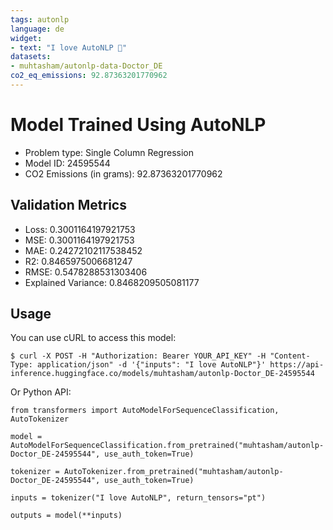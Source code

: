 ```yaml
---
tags: autonlp
language: de
widget:
- text: "I love AutoNLP 🤗"
datasets:
- muhtasham/autonlp-data-Doctor_DE
co2_eq_emissions: 92.87363201770962
---
```


# Model Trained Using AutoNLP

- Problem type: Single Column Regression
- Model ID: 24595544
- CO2 Emissions (in grams): 92.87363201770962

## Validation Metrics

- Loss: 0.3001164197921753
- MSE: 0.3001164197921753
- MAE: 0.24272102117538452
- R2: 0.8465975006681247
- RMSE: 0.5478288531303406
- Explained Variance: 0.8468209505081177

## Usage

You can use cURL to access this model:

```
$ curl -X POST -H "Authorization: Bearer YOUR_API_KEY" -H "Content-Type: application/json" -d '{"inputs": "I love AutoNLP"}' https://api-inference.huggingface.co/models/muhtasham/autonlp-Doctor_DE-24595544
```

Or Python API:

```
from transformers import AutoModelForSequenceClassification, AutoTokenizer

model = AutoModelForSequenceClassification.from_pretrained("muhtasham/autonlp-Doctor_DE-24595544", use_auth_token=True)

tokenizer = AutoTokenizer.from_pretrained("muhtasham/autonlp-Doctor_DE-24595544", use_auth_token=True)

inputs = tokenizer("I love AutoNLP", return_tensors="pt")

outputs = model(**inputs)
```